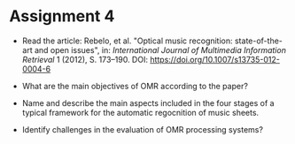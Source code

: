 # Assignment 4

- Read the article: Rebelo, et al. "Optical music recognition: state-of-the-art and open issues", in: *International Journal of Multimedia Information Retrieval* 1 (2012), S. 173–190. DOI: https://doi.org/10.1007/s13735-012-0004-6

- What are the main objectives of OMR according to the paper?

- Name and describe the main aspects included in the four stages of a typical framework for the automatic regocnition of music sheets.

- Identify challenges in the evaluation of OMR processing systems?


